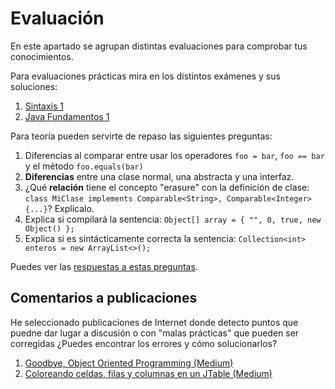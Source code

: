 # Evaluación
En este apartado se agrupan distintas evaluaciones para comprobar tus conocimientos.

Para evaluaciones prácticas mira en los distintos exámenes y sus soluciones:
1. [Sintaxis 1](https://github.com/Awes0meM4n/codigoHijosDelSpectrum/tree/master/Java/evaluacion/sintaxis1)
1. [Java Fundamentos 1](https://github.com/Awes0meM4n/codigoHijosDelSpectrum/tree/master/Java/evaluacion/fundamentos1)

Para teoría pueden servirte de repaso las siguientes preguntas:
1. Diferencias al comparar entre usar los operadores `foo = bar`, `foo == bar` y el método `foo.equals(bar)`
1. **Diferencias** entre una clase normal, una abstracta y una interfaz.
1. ¿Qué **relación** tiene el concepto "erasure" con la definición de clase:
`class MiClase implements Comparable<String>, Comparable<Integer> {...}`? Explícalo.
1. Explica si compilará la sentencia: `Object[] array = { "", 0, true, new Object() };`
1. Explica si es sintácticamente correcta la sentencia: `Collection<int> enteros = new ArrayList<>();`

Puedes ver las [respuestas a estas preguntas](https://github.com/Awes0meM4n/codigoHijosDelSpectrum/blob/master/Java/evaluacion/Respuestas.MD#respuestas-a-las-preguntas).

## Comentarios a publicaciones
He seleccionado publicaciones de Internet donde detecto puntos que puedne dar lugar a discusión o con "malas prácticas" que pueden ser corregidas ¿Puedes encontrar los errores y cómo solucionarlos?
1. [Goodbye, Object Oriented Programming (Medium)](https://medium.com/@cscalfani/goodbye-object-oriented-programming-a59cda4c0e53)
1. [Coloreando celdas, filas y columnas en un JTable (Medium)](https://medium.com/el-acordeon-del-programador/coloreando-celdas-filas-y-columnas-en-un-jtable-35b8f2c1abd3)
